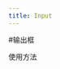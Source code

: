 ```yaml
---
title: Input
---
```

#输出框

使用方法
<ClientOnly>
<input-demo-1></input-demo-1>
<input-demo-2></input-demo-2>
</ClientOnly>